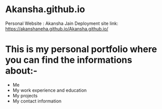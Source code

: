 # Akansha.github.io

Personal Website : Akansha Jain
Deployment site link: https://akanshaneha.github.io/Akansha.github.io/

# This is my personal portfolio where you can find the informations about:-
- Me
- My work experience and education
- My projects
- My contact information
